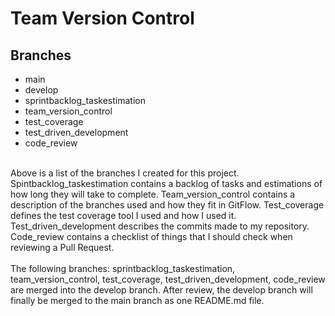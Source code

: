 # Team Version Control

## Branches


- main
- develop
- sprintbacklog_taskestimation
- team_version_control
- test_coverage
- test_driven_development
- code_review

<br>
Above is a list of the branches I created for this project. Spintbacklog_taskestimation contains a backlog of tasks and estimations of how long they will take to complete. Team_version_control contains a description of the branches used and how they fit in GitFlow. Test_coverage defines the test coverage tool I used and how I used it. Test_driven_development describes the commits made to my repository. Code_review contains a checklist of things that I should check when reviewing a Pull Request.
<br>

<br>
 The following branches: sprintbacklog_taskestimation, team_version_control, test_coverage, test_driven_development, code_review are merged into the develop branch. After review, the develop branch will finally be merged to the main branch as one README.md file.
<br>
